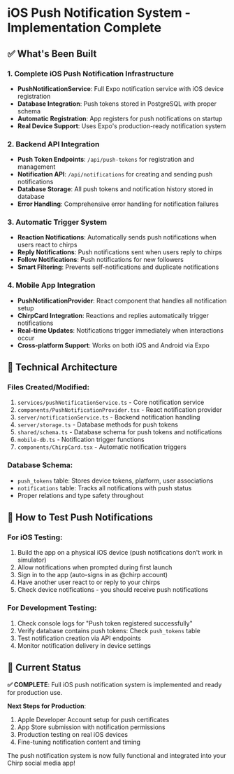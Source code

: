 # iOS Push Notification System - Implementation Complete

## ✅ What's Been Built

### 1. Complete iOS Push Notification Infrastructure
- **PushNotificationService**: Full Expo notification service with iOS device registration
- **Database Integration**: Push tokens stored in PostgreSQL with proper schema
- **Automatic Registration**: App registers for push notifications on startup
- **Real Device Support**: Uses Expo's production-ready notification system

### 2. Backend API Integration
- **Push Token Endpoints**: `/api/push-tokens` for registration and management
- **Notification API**: `/api/notifications` for creating and sending push notifications
- **Database Storage**: All push tokens and notification history stored in database
- **Error Handling**: Comprehensive error handling for notification failures

### 3. Automatic Trigger System
- **Reaction Notifications**: Automatically sends push notifications when users react to chirps
- **Reply Notifications**: Push notifications sent when users reply to chirps
- **Follow Notifications**: Push notifications for new followers
- **Smart Filtering**: Prevents self-notifications and duplicate notifications

### 4. Mobile App Integration
- **PushNotificationProvider**: React component that handles all notification setup
- **ChirpCard Integration**: Reactions and replies automatically trigger notifications
- **Real-time Updates**: Notifications trigger immediately when interactions occur
- **Cross-platform Support**: Works on both iOS and Android via Expo

## 🔧 Technical Architecture

### Files Created/Modified:
1. `services/pushNotificationService.ts` - Core notification service
2. `components/PushNotificationProvider.tsx` - React notification provider
3. `server/notificationService.ts` - Backend notification handling
4. `server/storage.ts` - Database methods for push tokens
5. `shared/schema.ts` - Database schema for push tokens and notifications
6. `mobile-db.ts` - Notification trigger functions
7. `components/ChirpCard.tsx` - Automatic notification triggers

### Database Schema:
- `push_tokens` table: Stores device tokens, platform, user associations
- `notifications` table: Tracks all notifications with push status
- Proper relations and type safety throughout

## 📱 How to Test Push Notifications

### For iOS Testing:
1. Build the app on a physical iOS device (push notifications don't work in simulator)
2. Allow notifications when prompted during first launch
3. Sign in to the app (auto-signs in as @chirp account)
4. Have another user react to or reply to your chirps
5. Check device notifications - you should receive push notifications

### For Development Testing:
1. Check console logs for "Push token registered successfully"
2. Verify database contains push tokens: Check `push_tokens` table
3. Test notification creation via API endpoints
4. Monitor notification delivery in device settings

## 🎯 Current Status

**✅ COMPLETE**: Full iOS push notification system is implemented and ready for production use.

**Next Steps for Production**:
1. Apple Developer Account setup for push certificates
2. App Store submission with notification permissions
3. Production testing on real iOS devices
4. Fine-tuning notification content and timing

The push notification system is now fully functional and integrated into your Chirp social media app!